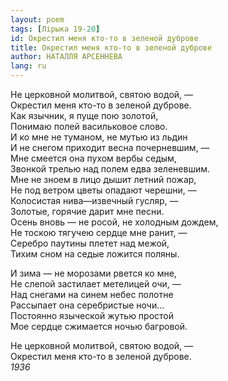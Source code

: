 ```yaml
---
layout: poem
tags: [Лірыка 19-20]
id: Окрестил меня кто-то в зеленой дуброве
title: Окрестил меня кто-то в зеленой дуброве
author: НАТАЛЛЯ АРСЕННЕВА
lang: ru
---
```



Не церковной молитвой, святою водой, —  
Окрестил меня кто-то в зеленой дуброве.  
Как язычник, я пуще пою золотой,  
Понимаю полей васильковое слово.  
И ко мне не туманом, не мутью из льдин  
И не снегом приходит весна почерневшим, —   
Мне смеется она пухом вербы седым,  
Звонкой трелью над полем едва зеленевшим.  
Мне не зноем в лицо дышит летний пожар,  
Не под ветром цветы опадают черешни, —  
Колосистая нива—извечный гусляр, —  
Золотые, горячие дарит мне песни.  
Осень вновь — не росой, не холодным дождем,  
Не тоскою тягучею сердце мне ранит, —  
Серебро паутины плетет над межой,  
Тихим сном на седые ложится поляны.  

И зима — не морозами рвется ко мне,  
Не слепой застилает метелицей очи, —  
Над снегами на синем небес полотне  
Рассыпает она серебристые ночи...  
Постоянно языческой жутью простой  
Мое сердце сжимается ночью багровой.  

Не церковной молитвой, святою водой, —   
Окрестил меня кто-то в зеленой дуброве.  
*1936*

